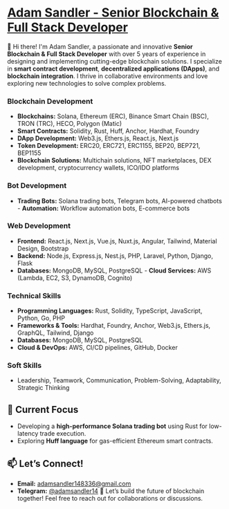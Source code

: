 # [Adam Sandler - Senior Blockchain & Full Stack Developer](https://t.me/adamsandler14)
👋 Hi there! I'm Adam Sandler, a passionate and innovative **Senior Blockchain & Full Stack Developer** with over 5 years of experience in designing and implementing cutting-edge blockchain solutions. I specialize in **smart contract development**, **decentralized applications (DApps)**, and **blockchain integration**. I thrive in collaborative environments and love exploring new technologies to solve complex problems.
### **Blockchain Development**
- **Blockchains:** Solana, Ethereum (ERC), Binance Smart Chain (BSC), TRON (TRC), HECO, Polygon (Matic)
- **Smart Contracts:** Solidity, Rust, Huff, Anchor, Hardhat, Foundry
- **DApp Development:** Web3.js, Ethers.js, React.js, Next.js
- **Token Development:** ERC20, ERC721, ERC1155, BEP20, BEP721, BEP1155
- **Blockchain Solutions:** Multichain solutions, NFT marketplaces, DEX development, cryptocurrency wallets, ICO/IDO platforms
### **Bot Development**
- **Trading Bots:** Solana trading bots, Telegram bots, AI-powered chatbots     - **Automation:** Workflow automation bots, E-commerce bots
### **Web Development**
- **Frontend:** React.js, Next.js, Vue.js, Nuxt.js, Angular, Tailwind, Material Design, Bootstrap
- **Backend:** Node.js, Express.js, Nest.js, PHP, Laravel, Python, Django, Flask
- **Databases:** MongoDB, MySQL, PostgreSQL  - **Cloud Services:** AWS (Lambda, EC2, S3, DynamoDB, Cognito)
### **Technical Skills**
- **Programming Languages:** Rust, Solidity, TypeScript, JavaScript, Python, Go, PHP
- **Frameworks & Tools:** Hardhat, Foundry, Anchor, Web3.js, Ethers.js, GraphQL, Tailwind, Django
- **Databases:** MongoDB, MySQL, PostgreSQL
- **Cloud & DevOps:** AWS, CI/CD pipelines, GitHub, Docker
### **Soft Skills**
- Leadership, Teamwork, Communication, Problem-Solving, Adaptability, Strategic Thinking
## 🌟 Current Focus
- Developing a **high-performance Solana trading bot** using Rust for low-latency trade execution.
- Exploring **Huff language** for gas-efficient Ethereum smart contracts.
## 📫 Let’s Connect!
- **Email:** adamsandler148336@gmail.com
- **Telegram:** [@adamsandler14](https://t.me/adamsandler14)
🚀 Let’s build the future of blockchain together! Feel free to reach out for collaborations or discussions.

